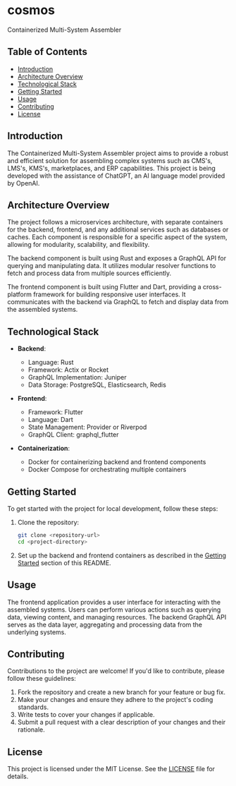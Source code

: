 # cosmos
Containerized Multi-System Assembler

## Table of Contents

- [Introduction](#introduction)
- [Architecture Overview](#architecture-overview)
- [Technological Stack](#technological-stack)
- [Getting Started](#getting-started)
- [Usage](#usage)
- [Contributing](#contributing)
- [License](#license)

## Introduction

The Containerized Multi-System Assembler project aims to provide a robust and efficient solution for assembling complex systems such as CMS's, LMS's, KMS's, marketplaces, and ERP capabilities. This project is being developed with the assistance of ChatGPT, an AI language model provided by OpenAI.

## Architecture Overview

The project follows a microservices architecture, with separate containers for the backend, frontend, and any additional services such as databases or caches. Each component is responsible for a specific aspect of the system, allowing for modularity, scalability, and flexibility.

The backend component is built using Rust and exposes a GraphQL API for querying and manipulating data. It utilizes modular resolver functions to fetch and process data from multiple sources efficiently.

The frontend component is built using Flutter and Dart, providing a cross-platform framework for building responsive user interfaces. It communicates with the backend via GraphQL to fetch and display data from the assembled systems.

## Technological Stack

- **Backend**:
  - Language: Rust
  - Framework: Actix or Rocket
  - GraphQL Implementation: Juniper
  - Data Storage: PostgreSQL, Elasticsearch, Redis

- **Frontend**:
  - Framework: Flutter
  - Language: Dart
  - State Management: Provider or Riverpod
  - GraphQL Client: graphql_flutter

- **Containerization**:
  - Docker for containerizing backend and frontend components
  - Docker Compose for orchestrating multiple containers

## Getting Started

To get started with the project for local development, follow these steps:

1. Clone the repository:
   ```bash
   git clone <repository-url>
   cd <project-directory>
   ```

2. Set up the backend and frontend containers as described in the [Getting Started](#getting-started) section of this README.

## Usage

The frontend application provides a user interface for interacting with the assembled systems. Users can perform various actions such as querying data, viewing content, and managing resources. The backend GraphQL API serves as the data layer, aggregating and processing data from the underlying systems.

## Contributing

Contributions to the project are welcome! If you'd like to contribute, please follow these guidelines:

1. Fork the repository and create a new branch for your feature or bug fix.
2. Make your changes and ensure they adhere to the project's coding standards.
3. Write tests to cover your changes if applicable.
4. Submit a pull request with a clear description of your changes and their rationale.

## License

This project is licensed under the MIT License. See the [LICENSE](LICENSE) file for details.
